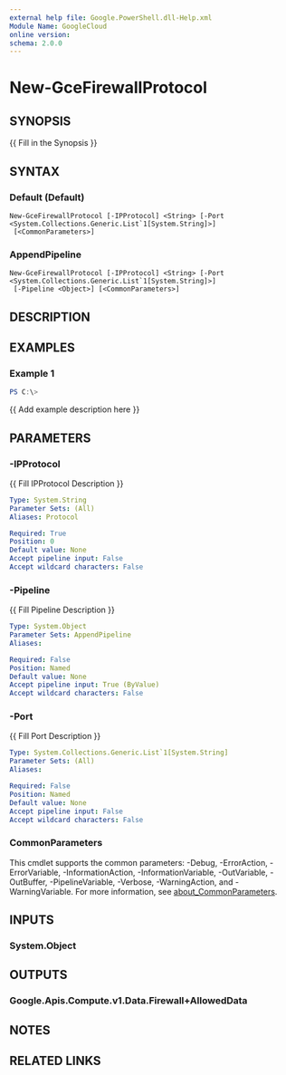 ```yaml
---
external help file: Google.PowerShell.dll-Help.xml
Module Name: GoogleCloud
online version:
schema: 2.0.0
---
```


# New-GceFirewallProtocol

## SYNOPSIS
{{ Fill in the Synopsis }}

## SYNTAX

### Default (Default)
```
New-GceFirewallProtocol [-IPProtocol] <String> [-Port <System.Collections.Generic.List`1[System.String]>]
 [<CommonParameters>]
```

### AppendPipeline
```
New-GceFirewallProtocol [-IPProtocol] <String> [-Port <System.Collections.Generic.List`1[System.String]>]
 [-Pipeline <Object>] [<CommonParameters>]
```

## DESCRIPTION


## EXAMPLES

### Example 1
```powershell
PS C:\> 
```

{{ Add example description here }}

## PARAMETERS

### -IPProtocol
{{ Fill IPProtocol Description }}

```yaml
Type: System.String
Parameter Sets: (All)
Aliases: Protocol

Required: True
Position: 0
Default value: None
Accept pipeline input: False
Accept wildcard characters: False
```

### -Pipeline
{{ Fill Pipeline Description }}

```yaml
Type: System.Object
Parameter Sets: AppendPipeline
Aliases:

Required: False
Position: Named
Default value: None
Accept pipeline input: True (ByValue)
Accept wildcard characters: False
```

### -Port
{{ Fill Port Description }}

```yaml
Type: System.Collections.Generic.List`1[System.String]
Parameter Sets: (All)
Aliases:

Required: False
Position: Named
Default value: None
Accept pipeline input: False
Accept wildcard characters: False
```

### CommonParameters
This cmdlet supports the common parameters: -Debug, -ErrorAction, -ErrorVariable, -InformationAction, -InformationVariable, -OutVariable, -OutBuffer, -PipelineVariable, -Verbose, -WarningAction, and -WarningVariable. For more information, see [about_CommonParameters](http://go.microsoft.com/fwlink/?LinkID=113216).

## INPUTS

### System.Object

## OUTPUTS

### Google.Apis.Compute.v1.Data.Firewall+AllowedData

## NOTES

## RELATED LINKS
